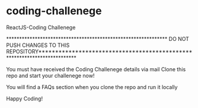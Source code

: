 # coding-challenege
ReactJS-Coding Challenege

************************************************************** DO NOT PUSH CHANGES TO THIS REPOSITORY*************************************************************************


You must have received the Coding Challenege details via mail
Clone this repo and start your challenege now!


You will find a FAQs section when you clone the repo and run it locally











Happy Coding!
